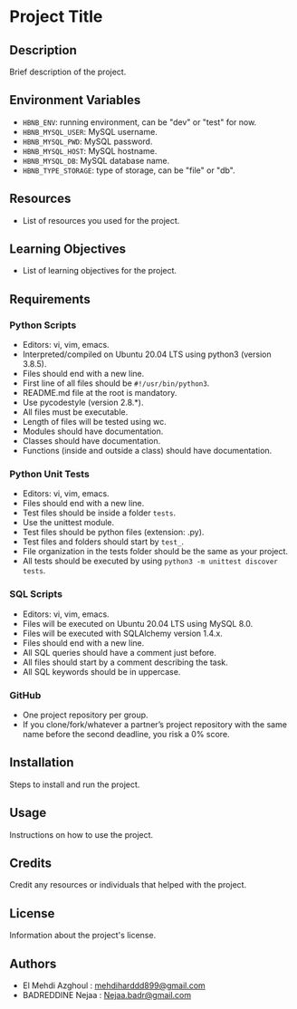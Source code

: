# Project Title

## Description

Brief description of the project.

## Environment Variables

- `HBNB_ENV`: running environment, can be "dev" or "test" for now.
- `HBNB_MYSQL_USER`: MySQL username.
- `HBNB_MYSQL_PWD`: MySQL password.
- `HBNB_MYSQL_HOST`: MySQL hostname.
- `HBNB_MYSQL_DB`: MySQL database name.
- `HBNB_TYPE_STORAGE`: type of storage, can be "file" or "db".

## Resources

- List of resources you used for the project.

## Learning Objectives

- List of learning objectives for the project.

## Requirements

### Python Scripts

- Editors: vi, vim, emacs.
- Interpreted/compiled on Ubuntu 20.04 LTS using python3 (version 3.8.5).
- Files should end with a new line.
- First line of all files should be `#!/usr/bin/python3`.
- README.md file at the root is mandatory.
- Use pycodestyle (version 2.8.*).
- All files must be executable.
- Length of files will be tested using wc.
- Modules should have documentation.
- Classes should have documentation.
- Functions (inside and outside a class) should have documentation.

### Python Unit Tests

- Editors: vi, vim, emacs.
- Files should end with a new line.
- Test files should be inside a folder `tests`.
- Use the unittest module.
- Test files should be python files (extension: .py).
- Test files and folders should start by `test_`.
- File organization in the tests folder should be the same as your project.
- All tests should be executed by using `python3 -m unittest discover tests`.

### SQL Scripts

- Editors: vi, vim, emacs.
- Files will be executed on Ubuntu 20.04 LTS using MySQL 8.0.
- Files will be executed with SQLAlchemy version 1.4.x.
- Files should end with a new line.
- All SQL queries should have a comment just before.
- All files should start by a comment describing the task.
- All SQL keywords should be in uppercase.

### GitHub

- One project repository per group.
- If you clone/fork/whatever a partner’s project repository with the same name before the second deadline, you risk a 0% score.

## Installation

Steps to install and run the project.

## Usage

Instructions on how to use the project.

## Credits

Credit any resources or individuals that helped with the project.

## License

Information about the project's license.

## Authors

- El Mehdi Azghoul : mehdiharddd899@gmail.com
- BADREDDINE Nejaa : Nejaa.badr@gmail.com
